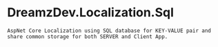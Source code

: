 # DreamzDev.Localization.Sql

    AspNet Core Localization using SQL database for KEY-VALUE pair and share common storage for both SERVER and Client App.